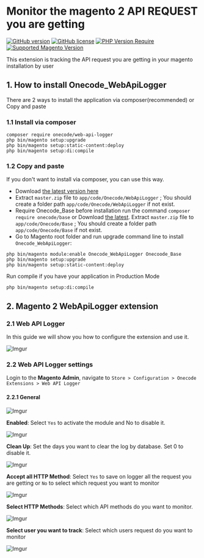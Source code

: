 # Monitor the magento 2 API REQUEST you are getting 

[![GitHub version](https://badge.fury.io/gh/OnecodeGr%2Fweb-api-logger.svg)](https://badge.fury.io/gh/OnecodeGr%2Fweb-api-logger)
[![GitHub license](https://img.shields.io/badge/license-MIT-blue.svg)](./LICENSE.md)
[![PHP Version Require](http://poser.pugx.org/onecode/web-api-logger/require/php)](https://packagist.org/packages/onecode/web-api-logger)
[![Supported Magento Version](https://img.shields.io/badge/magento-2.3.x_2.4.x-%23d5632a.svg?logo=magento&longCache=true)](https://github.com/magento/magento2)

This extension is tracking the API request you are getting in your magento installation by user
## 1. How to install Onecode_WebApiLogger
There are 2 ways to install the application via composer(recommended) or Copy and paste
### 1.1 Install via composer

```
composer require onecode/web-api-logger
php bin/magento setup:upgrade
php bin/magento setup:static-content:deploy
php bin/magento setup:di:compile
```
### 1.2 Copy and paste

If you don't want to install via composer, you can use this way.

- Download [the latest version here](https://github.com/OnecodeGr/web-api-logger/archive/master.zip)
- Extract `master.zip` file to `app/code/Onecode/WebApiLogger` ; You should create a folder
  path `app/code/Onecode/WebApiLogger` if not exist.
- Require Onecode_Base before installation run the command ``composer require onecode/base`` or Download [the latest](https://github.com/OnecodeGr/base/archive/master.zip). Extract `master.zip` file to `app/code/Onecode/Base`  ; You should create a folder
  path `app/code/Onecode/Base` if not exist.
- Go to Magento root folder and run upgrade command line to install `Onecode_WebApiLogger`:
```
php bin/magento module:enable Onecode_WebApiLogger Onecoode_Base
php bin/magento setup:upgrade
php bin/magento setup:static-content:deploy
```

Run compile if you have your application in Production Mode

```
php bin/magento setup:di:compile
```

## 2. Magento 2 WebApiLogger extension

### 2.1 Web API Logger 
In this guide we will show you how to configure the extension and use it.

![Imgur](https://i.imgur.com/3yO5PXb.png)

### 2.2  Web API Logger settings

Login to the **Magento Admin**, navigate to `Store > Configuration > Onecode Extensions > Web API Logger`

#### 2.2.1 General

![Imgur](https://i.imgur.com/CHDiCzX.png)

**Enabled**: Select `Yes` to activate the module and No to disable it.

![Imgur](https://i.imgur.com/6cuMh3h.png)

**Clean Up**: Set the days you want to clear the log by database. Set 0 to disable it.

![Imgur](https://i.imgur.com/sQWqmut.png)

**Accept all HTTP Method**: Select `Yes` to save on logger all the request you are getting or `No` to select which request you want to monitor

![Imgur](https://i.imgur.com/dvECorT.png)

**Select HTTP Methods**: Select which API methods do you want to monitor.

![Imgur](https://i.imgur.com/KsuUXTe.png)

**Select user you want to track**: Select which users request do you want to monitor

![Imgur](https://i.imgur.com/uEtgtsI.png)






